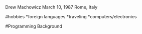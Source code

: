 Drew Machowicz
March 10, 1987
Rome, Italy

#hobbies
*foreign languages
*traveling
*computers/electronics

#Programming Background
